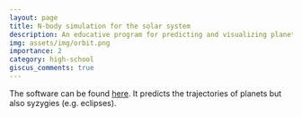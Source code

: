 ```yaml
---
layout: page
title: N-body simulation for the solar system
description: An educative program for predicting and visualizing planetary motion
img: assets/img/orbit.png
importance: 2
category: high-school
giscus_comments: true
---
```


The software can be found <a href="http://orbit.sciencestechniques.fr/">here</a>. It predicts the trajectories of planets but also syzygies (e.g. eclipses).

